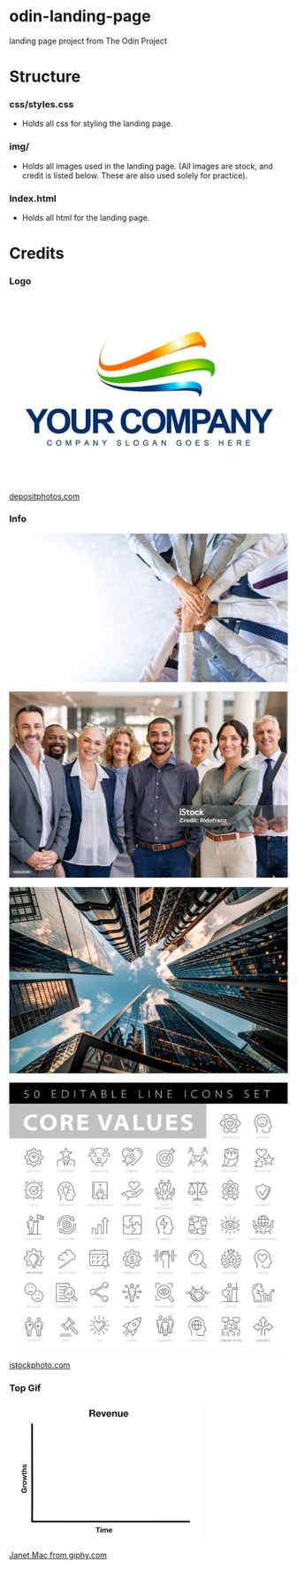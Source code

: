# odin-landing-page

landing page project from The Odin Project

# Structure

### css/styles.css

- Holds all css for styling the landing page.

### img/

- Holds all images used in the landing page. (All images are stock, and credit is listed below. These are also used solely for practice).

### Index.html

- Holds all html for the landing page.

# Credits

### Logo

![logo](img/logo.jpg)

[depositphotos.com](https://depositphotos.com/photos/logo.html)

### Info

![hands](img/hands.jpeg)

![corporate-people](img/corporate-people.jpeg)

![buildings](img/buildings.jpeg)

![values](img/values.jpeg)

[istockphoto.com](https://www.istockphoto.com/search/2/image?family=creative&phrase=corporate)

### Top Gif

![stonks](img/stonks.gif)

[Janet Mac from giphy.com](https://giphy.com/gifs/janet-mac-humane-resources-great-lakes-water-N2QQfEMAogAEQhJlkw)